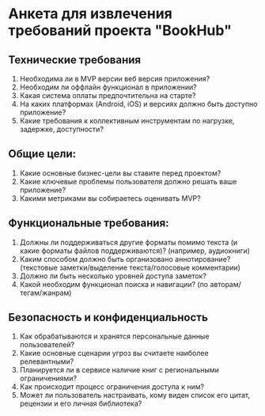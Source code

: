 # Анкета для извлечения требований проекта "BookHub"

## Технические требования

1. Необходима ли в MVP версии веб версия приложения?
2. Необходим ли оффлайн функционал в приложении?
3. Какая система оплаты предпочтительна на старте?
4. На каких платформах (Android, iOS) и версиях должно быть доступно приложение?
5. Какие требования к коллективным инструментам по нагрузке, задержке, доступности?

## Общие цели:

1. Какие основные бизнес-цели вы ставите перед проектом?
2. Какие ключевые проблемы пользователя должно решать ваше приложение?
3. Какими метриками вы собираетесь оценивать MVP?

## Функциональные требования:

1. Должны ли поддерживаться другие форматы помимо текста (и какие форматы файлов поддерживаются)? (например, аудиокниги)
2. Каким способом должно быть организовано аннотирование? (текстовые заметки/выделение текста/голосовые комментарии)
3. Должно ли быть несколько уровней доступа заметок?
4. Какой необходим функционал поиска и навигации? (по авторам/тегам/жанрам)

## Безопасность и конфиденциальность

1. Как обрабатываются и хранятся персональные данные пользователей?
2. Какие основные сценарии угроз вы считаете наиболее релевантными?
3. Планируется ли в сервисе наличие книг с региональными ограничениями?
4. Как происходит процесс ограничения доступа к ним?
5. Может ли пользователь настраивать, кому виден список его цитат, рецензии и его личная библиотека?
